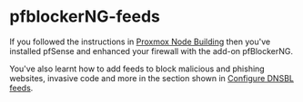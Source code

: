 # pfblockerNG-feeds
If you followed the instructions in [Proxmox Node Building](https://github.com/ahuacate/proxmox-node#proxmox-node-building) then you've installed pfSense and enhanced your firewall with the add-on pfBlockerNG.

You've also learnt how to add feeds to block malicious and phishing websites, invasive code and more in the section shown in [Configure DNSBL feeds](https://github.com/ahuacate/proxmox-node/blob/master/README.md#84-configure-dnsbl-feeds).
